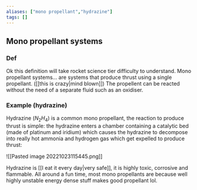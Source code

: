 ```yaml
---
aliases: ["mono propellant","hydrazine"]
tags: []
---
```


## Mono propellant systems

### Def

Ok this definition will take rocket science tier difficulty to understand. Mono propellant systems... are systems that produce thrust using a single propellant. ([[this is crazy|mind blown]]) The propellent can be reacted without the need of a separate fluid such as an oxidiser. 

### Example (hydrazine)

Hydrazine ($N_{2}H_{4}$) is a common mono propellant, the reaction to produce thrust is simple: the hydrazine enters a chamber containing a catalytic bed (made of platinum and iridium) which causes the hydrazine to decompose into really hot ammonia and hydrogen gas which get expelled to produce thrust:

![[Pasted image 20221023115445.png]]

Hydrazine is [[I eat it every day|very safe]], it is highly toxic, corrosive and flammable. All around a fun time, most mono propellants are because well highly unstable energy dense stuff makes good propellant lol. 
